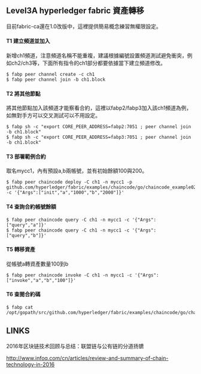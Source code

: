 ## Level3A hyperledger fabric 資產轉移
目前fabric-ca還在1.0改版中，這裡提供簡易概念練習無權限設定。

#### T1 建立頻道並加入
新增ch1頻道，注意頻道名稱不能重複，建議根據編號設置頻道測試避免衝突，例如ch2/ch3等，下面所有指令的ch1部分都要依據當下建立頻道修改。
```
$ fabp peer channel create -c ch1
$ fabp peer channel join -b ch1.block
```
#### T2 將其他節點
將其他節點加入該頻道才能察看合約，這裡以fabp2/fabp3加入該ch1頻道為例，如無對手方可以交叉測試可以不用設定。
```
$ fabp sh -c "export CORE_PEER_ADDRESS=fabp2:7051 ; peer channel join -b ch1.block"
$ fabp sh -c "export CORE_PEER_ADDRESS=fabp3:7051 ; peer channel join -b ch1.block"
```
#### T3 部署範例合約
取名mycc1，內有預設a,b兩帳號，並有初始餘額100與200。
```
$ fabp peer chaincode deploy -C ch1 -n mycc1 -p github.com/hyperledger/fabric/examples/chaincode/go/chaincode_example02 -c '{"Args":["init","a","1000","b","2000"]}'
```
#### T4 查詢合約帳號餘額
```
$ fabp peer chaincode query -C ch1 -n mycc1 -c '{"Args":["query","a"]}'
$ fabp peer chaincode query -C ch1 -n mycc1 -c '{"Args":["query","b"]}'
```
#### T5 轉移資產
從帳號a轉資產數量100到b
```
$ fabp peer chaincode invoke -C ch1 -n mycc1 -c '{"Args":["invoke","a","b","100"]}'
```
#### T6 查閱合約碼
```
$ fabp cat /opt/gopath/src/github.com/hyperledger/fabric/examples/chaincode/go/chaincode_example02/chaincode_example02.go
```

## LINKS

2016年区块链技术回顾与总结：联盟链与公有链的分道扬镳

http://www.infoq.com/cn/articles/review-and-summary-of-chain-technology-in-2016
